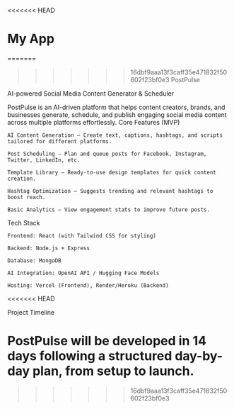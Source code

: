 <<<<<<< HEAD
# My App 
=======
>>>>>>> 16dbf9aaa13f3caff35e471832f50602f23bf0e3
PostPulse

AI-powered Social Media Content Generator & Scheduler

PostPulse is an AI-driven platform that helps content creators, brands, and businesses generate, schedule, and publish engaging social media content across multiple platforms effortlessly.
Core Features (MVP)

    AI Content Generation – Create text, captions, hashtags, and scripts tailored for different platforms.

    Post Scheduling – Plan and queue posts for Facebook, Instagram, Twitter, LinkedIn, etc.

    Template Library – Ready-to-use design templates for quick content creation.

    Hashtag Optimization – Suggests trending and relevant hashtags to boost reach.

    Basic Analytics – View engagement stats to improve future posts.

Tech Stack

    Frontend: React (with Tailwind CSS for styling)

    Backend: Node.js + Express

    Database: MongoDB

    AI Integration: OpenAI API / Hugging Face Models

    Hosting: Vercel (Frontend), Render/Heroku (Backend)
<<<<<<< HEAD

Project Timeline

PostPulse will be developed in 14 days following a structured day-by-day plan, from setup to launch.
=======
>>>>>>> 16dbf9aaa13f3caff35e471832f50602f23bf0e3
